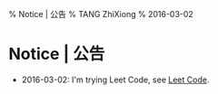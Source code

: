 % Notice | 公告
% TANG ZhiXiong
% 2016-03-02

Notice | 公告
=============

* 2016-03-02: I'm trying Leet Code, see [Leet Code](http://tangzx.qiniudn.com/post-0087-leetcode.html).
